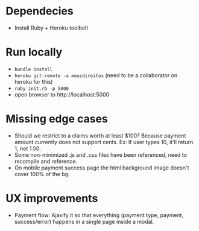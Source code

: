 # Dependecies

* Install Ruby + Heroku toolbelt

# Run locally

* `bundle install`
* `heroku git:remote -a meusdireitos` (need to be a collaborator on heroku for this)
* `ruby init.rb -p 5000`
*  open browser to http://localhost:5000

# Missing edge cases

* Should we restrict to a claims worth at least $100? Because payment amount currently does not support cents. Ex: If user types 10, it'll return 1, not 1.50.
* Some non-minimized .js and .css files have been referenced, need to recompile and reference.
* On mobile payment success page the html background image doesn't cover 100% of the bg.

# UX improvements

* Payment flow: Ajaxify it so that everything (payment type, payment, success/error) happens in a single page inside a modal.
